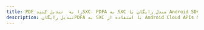 ---title: PDF را به  تبدیل کنیدSXC، PDFA به SXC مبدل رایگان یا Android SDKdescription: تبدیل رایگانPDFA به SXC با استفاده از Android Cloud APIs & SDK همچنین اسناد PDF را در Cloud ایجاد، ویرایش و رندر کنید.---
